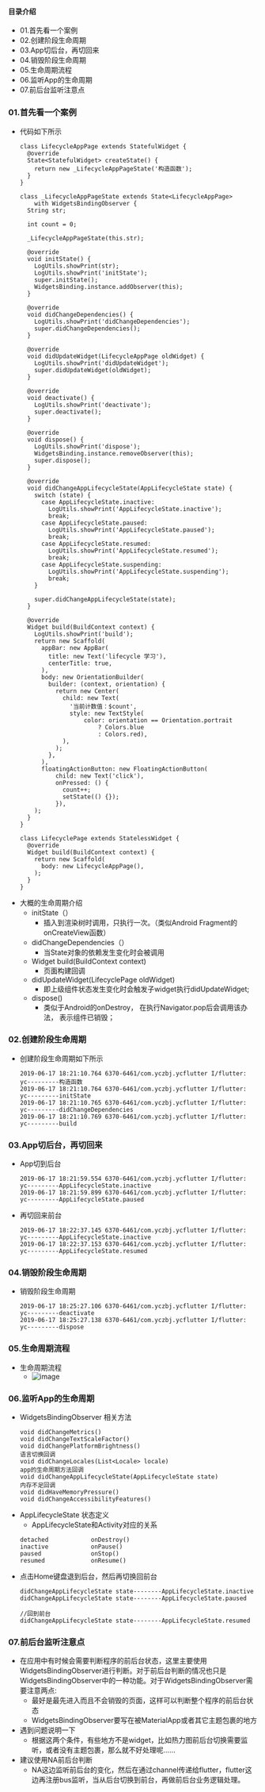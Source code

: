 #### 目录介绍
- 01.首先看一个案例
- 02.创建阶段生命周期
- 03.App切后台，再切回来
- 04.销毁阶段生命周期
- 05.生命周期流程
- 06.监听App的生命周期
- 07.前后台监听注意点




### 01.首先看一个案例
- 代码如下所示
    ```
    class LifecycleAppPage extends StatefulWidget {
      @override
      State<StatefulWidget> createState() {
        return new _LifecycleAppPageState('构造函数');
      }
    }
    
    class _LifecycleAppPageState extends State<LifecycleAppPage>
        with WidgetsBindingObserver {
      String str;
    
      int count = 0;
    
      _LifecycleAppPageState(this.str);
    
      @override
      void initState() {
        LogUtils.showPrint(str);
        LogUtils.showPrint('initState');
        super.initState();
        WidgetsBinding.instance.addObserver(this);
      }
    
      @override
      void didChangeDependencies() {
        LogUtils.showPrint('didChangeDependencies');
        super.didChangeDependencies();
      }
    
      @override
      void didUpdateWidget(LifecycleAppPage oldWidget) {
        LogUtils.showPrint('didUpdateWidget');
        super.didUpdateWidget(oldWidget);
      }
    
      @override
      void deactivate() {
        LogUtils.showPrint('deactivate');
        super.deactivate();
      }
    
      @override
      void dispose() {
        LogUtils.showPrint('dispose');
        WidgetsBinding.instance.removeObserver(this);
        super.dispose();
      }
    
      @override
      void didChangeAppLifecycleState(AppLifecycleState state) {
        switch (state) {
          case AppLifecycleState.inactive:
            LogUtils.showPrint('AppLifecycleState.inactive');
            break;
          case AppLifecycleState.paused:
            LogUtils.showPrint('AppLifecycleState.paused');
            break;
          case AppLifecycleState.resumed:
            LogUtils.showPrint('AppLifecycleState.resumed');
            break;
          case AppLifecycleState.suspending:
            LogUtils.showPrint('AppLifecycleState.suspending');
            break;
        }
    
        super.didChangeAppLifecycleState(state);
      }
    
      @override
      Widget build(BuildContext context) {
        LogUtils.showPrint('build');
        return new Scaffold(
          appBar: new AppBar(
            title: new Text('lifecycle 学习'),
            centerTitle: true,
          ),
          body: new OrientationBuilder(
            builder: (context, orientation) {
              return new Center(
                child: new Text(
                  '当前计数值：$count',
                  style: new TextStyle(
                      color: orientation == Orientation.portrait
                          ? Colors.blue
                          : Colors.red),
                ),
              );
            },
          ),
          floatingActionButton: new FloatingActionButton(
              child: new Text('click'),
              onPressed: () {
                count++;
                setState(() {});
              }),
        );
      }
    }
    
    class LifecyclePage extends StatelessWidget {
      @override
      Widget build(BuildContext context) {
        return new Scaffold(
          body: new LifecycleAppPage(),
        );
      }
    }
    ```
- 大概的生命周期介绍
    - initState（）
        - 插入到渲染树时调用，只执行一次。（类似Android Fragment的onCreateView函数）
    - didChangeDependencies（）
        - 当State对象的依赖发生变化时会被调用
    - Widget build(BuildContext context)
        - 页面构建回调
    - didUpdateWidget(LifecyclePage oldWidget)
        - 即上级组件状态发生变化时会触发子widget执行didUpdateWidget;
    - dispose()
        - 类似于Android的onDestroy， 在执行Navigator.pop后会调用该办法， 表示组件已销毁；


### 02.创建阶段生命周期
- 创建阶段生命周期如下所示
    ```
    2019-06-17 18:21:10.764 6370-6461/com.yczbj.ycflutter I/flutter: yc---------构造函数
    2019-06-17 18:21:10.764 6370-6461/com.yczbj.ycflutter I/flutter: yc---------initState
    2019-06-17 18:21:10.765 6370-6461/com.yczbj.ycflutter I/flutter: yc---------didChangeDependencies
    2019-06-17 18:21:10.769 6370-6461/com.yczbj.ycflutter I/flutter: yc---------build
    ```



### 03.App切后台，再切回来
- App切到后台
    ```
    2019-06-17 18:21:59.554 6370-6461/com.yczbj.ycflutter I/flutter: yc---------AppLifecycleState.inactive
    2019-06-17 18:21:59.899 6370-6461/com.yczbj.ycflutter I/flutter: yc---------AppLifecycleState.paused
    ```
- 再切回来前台
    ```
    2019-06-17 18:22:37.145 6370-6461/com.yczbj.ycflutter I/flutter: yc---------AppLifecycleState.inactive
    2019-06-17 18:22:37.153 6370-6461/com.yczbj.ycflutter I/flutter: yc---------AppLifecycleState.resumed
    ```



### 04.销毁阶段生命周期
- 销毁阶段生命周期
    ```
    2019-06-17 18:25:27.106 6370-6461/com.yczbj.ycflutter I/flutter: yc---------deactivate
    2019-06-17 18:25:27.138 6370-6461/com.yczbj.ycflutter I/flutter: yc---------dispose
    ```



### 05.生命周期流程
- 生命周期流程
    - ![image](https://upload-images.jianshu.io/upload_images/2751425-ae1b771bf9841dc8.png?imageMogr2/auto-orient/strip%7CimageView2/2/w/856)



### 06.监听App的生命周期
- WidgetsBindingObserver 相关方法
    ```
    void didChangeMetrics() 
    void didChangeTextScaleFactor()
    void didChangePlatformBrightness()
    语言切换回调
    void didChangeLocales(List<Locale> locale)
    app的生命周期方法回调
    void didChangeAppLifecycleState(AppLifecycleState state) 
    内存不足回调
    void didHaveMemoryPressure() 
    void didChangeAccessibilityFeatures()
    ```
- AppLifecycleState  状态定义
    - AppLifecycleState和Activity对应的关系
    ```
    detached            onDestroy()
    inactive            onPause()
    paused              onStop()
    resumed             onResume()
    ```
- 点击Home键盘退到后台，然后再切换回前台
    ```
    didChangeAppLifecycleState state--------AppLifecycleState.inactive
    didChangeAppLifecycleState state--------AppLifecycleState.paused
    
    //回到前台
    didChangeAppLifecycleState state--------AppLifecycleState.resumed
    ```


### 07.前后台监听注意点
- 在应用中有时候会需要判断程序的前后台状态，这里主要使用WidgetsBindingObserver进行判断。对于前后台判断的情况也只是WidgetsBindingObserver中的一种功能。对于WidgetsBindingObserver需要注意两点:
    - 最好是最先进入而且不会销毁的页面，这样可以判断整个程序的前后台状态
    - WidgetsBindingObserver要写在被MaterialApp或者其它主题包裹的地方
- 遇到问题说明一下
    - 根据这两个条件，有些地方不是widget，比如热力图前后台切换需要监听，或者没有主题包裹，那么就不好处理呢……
- 建议使用NA前后台判断
    - NA这边监听前后台的变化，然后在通过channel传递给flutter，flutter这边再注册bus监听，当从后台切换到前台，再做前后台业务逻辑处理。




